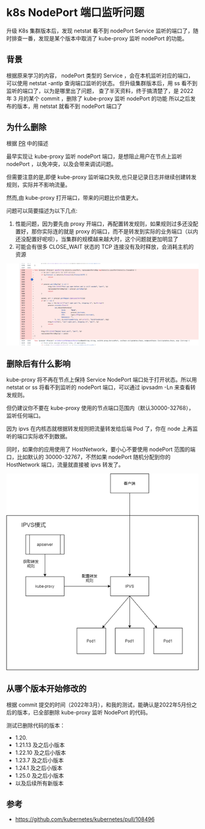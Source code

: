 # k8s NodePort 端口监听问题


升级 K8s 集群版本后，发现 netstat 看不到 nodePort Service 监听的端口了，随时排查一番，发现是某个版本中取消了 kube-proxy 监听 nodePort 的功能。
<!--more-->

## 背景

根据原来学习的内容， nodePort 类型的 Service ，会在本机监听对应的端口，可以使用 netstat -antlp 查询端口监听的状态。
但升级集群版本后，用 ss 看不到监听的端口了，以为是哪里出了问题，
查了半天资料，终于搞清楚了，是 2022 年 3 月的某个 commit ，删除了 kube-proxy 监听 nodePort 的功能
所以之后发布的版本，用 netstat 就看不到 nodePort 端口了


## 为什么删除

根据 [PR](https://github.com/kubernetes/kubernetes/pull/108496) 中的描述

最早实现让 kube-proxy 监听 nodePort 端口，是想阻止用户在节点上监听 nodePort ，以免冲突，以及会带来调试问题。

但需要注意的是,即便 kube-proxy 监听端口失败,也只是记录日志并继续创建转发规则，实际并不影响流量。

然而,由 kube-proxy 打开端口，带来的问题比价值更大。

问题可以简要描述为以下几点:

1. 性能问题，因为要先由 proxy 开端口，再配置转发规则，如果规则过多还没配置好，那你实际连的就是 proxy 的端口，而不是转发到实际的业务端口（以内还没配置好呢呗），当集群的规模越来越大时，这个问题就更加明显了
2. 可能会有很多 CLOSE_WAIT 状态的 TCP 连接没有及时释放，会消耗主机的资源


![删除代码](../images/post_images/WX20230911-124000.png)

## 删除后有什么影响

kube-proxy 将不再在节点上保持 Service NodePort 端口处于打开状态。所以用 netstat or ss 将看不到监听的 nodePort 端口，可以通过 ipvsadm -Ln 来查看转发规则。

但仍建议你不要在 kube-proxy 使用的节点端口范围内（默认30000-32768），监听任何端口。

因为 ipvs 在内核态就根据转发规则把流量转发给后端 Pod 了，你在 node 上再监听的端口实际收不到数据。

同时，如果你的应用使用了 HostNetwork，要小心不要使用 nodePort 范围的端口，比如默认的 30000-32767，不然如果 nodePort 随机分配到你的 HostNetwork 端口，流量就直接被 ipvs 转发了。

![ipvs](../images/post_images/4e8a6a1c080746eba585a254a95f40fc.png)

## 从哪个版本开始修改的

根据 commit 提交的时间（2022年3月），和我的测试，能确认是2022年5月份之后的版本，已全部删除 kube-proxy 监听 NodePort 的代码。

测试已删除代码的版本：

- 1.20.
- 1.21.13 及之后小版本
- 1.22.10 及之后小版本
- 1.23.7 及之后小版本
- 1.24.1 及之后小版本
- 1.25.0 及之后小版本
- 以及后续所有新版本

## 参考

-  https://github.com/kubernetes/kubernetes/pull/108496
